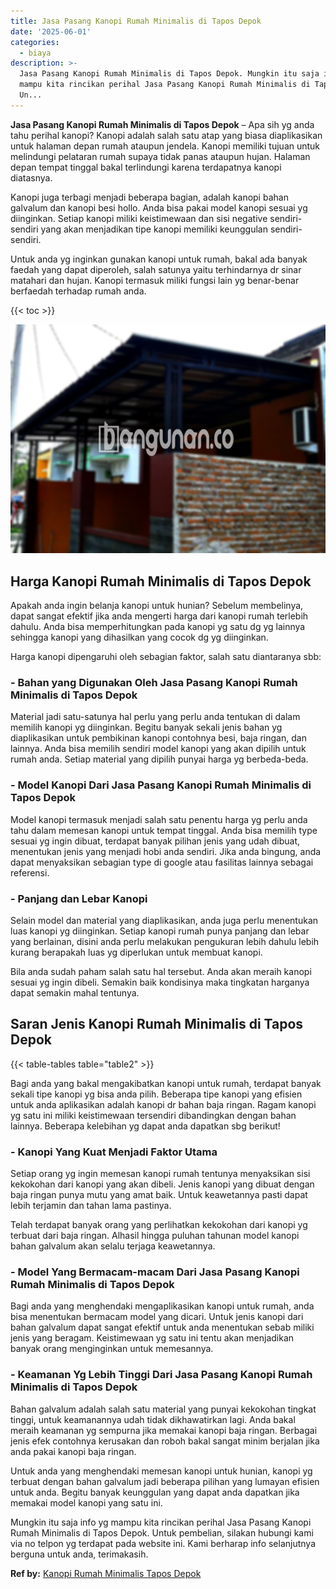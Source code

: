```yaml
---
title: Jasa Pasang Kanopi Rumah Minimalis di Tapos Depok
date: '2025-06-01'
categories:
  - biaya
description: >-
  Jasa Pasang Kanopi Rumah Minimalis di Tapos Depok. Mungkin itu saja info yg
  mampu kita rincikan perihal Jasa Pasang Kanopi Rumah Minimalis di Tapos Depok.
  Un...
---
```


**Jasa Pasang Kanopi Rumah Minimalis di Tapos Depok** – Apa sih yg anda tahu perihal kanopi? Kanopi adalah salah satu atap yang biasa diaplikasikan untuk halaman depan rumah ataupun jendela. Kanopi memiliki tujuan untuk melindungi pelataran rumah supaya tidak panas ataupun hujan. Halaman depan tempat tinggal bakal terlindungi karena terdapatnya kanopi diatasnya.

Kanopi juga terbagi menjadi beberapa bagian, adalah kanopi bahan galvalum dan kanopi besi hollo. Anda bisa pakai model kanopi sesuai yg diinginkan. Setiap kanopi miliki keistimewaan dan sisi negative sendiri-sendiri yang akan menjadikan tipe kanopi memiliki keunggulan sendiri-sendiri.

Untuk anda yg inginkan gunakan kanopi untuk rumah, bakal ada banyak faedah yang dapat diperoleh, salah satunya yaitu terhindarnya dr sinar matahari dan hujan. Kanopi termasuk miliki fungsi lain yg benar-benar berfaedah terhadap rumah anda.

{{< toc >}}

![Jasa Pasang Kanopi Rumah Minimalis di Tapos Depok](/images/harga-kanopi-minimalis-63.png)

## Harga Kanopi Rumah Minimalis di Tapos Depok

Apakah anda ingin belanja kanopi untuk hunian? Sebelum membelinya, dapat sangat efektif jika anda mengerti harga dari kanopi rumah terlebih dahulu. Anda bisa memperhitungkan pada kanopi yg satu dg yg lainnya sehingga kanopi yang dihasilkan yang cocok dg yg diinginkan.

Harga kanopi dipengaruhi oleh sebagian faktor, salah satu diantaranya sbb:

### \- Bahan yang Digunakan Oleh Jasa Pasang Kanopi Rumah Minimalis di Tapos Depok

Material jadi satu-satunya hal perlu yang perlu anda tentukan di dalam memilih kanopi yg diinginkan. Begitu banyak sekali jenis bahan yg diaplikasikan untuk pembikinan kanopi contohnya besi, baja ringan, dan lainnya. Anda bisa memilih sendiri model kanopi yang akan dipilih untuk rumah anda. Setiap material yang dipilih punyai harga yg berbeda-beda.

### \- Model Kanopi Dari Jasa Pasang Kanopi Rumah Minimalis di Tapos Depok

Model kanopi termasuk menjadi salah satu penentu harga yg perlu anda tahu dalam memesan kanopi untuk tempat tinggal. Anda bisa memilih type sesuai yg ingin dibuat, terdapat banyak pilihan jenis yang udah dibuat, menentukan jenis yang menjadi hobi anda sendiri. Jika anda bingung, anda dapat menyaksikan sebagian type di google atau fasilitas lainnya sebagai referensi.

### \- Panjang dan Lebar Kanopi

Selain model dan material yang diaplikasikan, anda juga perlu menentukan luas kanopi yg diinginkan. Setiap kanopi rumah punya panjang dan lebar yang berlainan, disini anda perlu melakukan pengukuran lebih dahulu lebih kurang berapakah luas yg diperlukan untuk membuat kanopi.

Bila anda sudah paham salah satu hal tersebut. Anda akan meraih kanopi sesuai yg ingin dibeli. Semakin baik kondisinya maka tingkatan harganya dapat semakin mahal tentunya.

## Saran Jenis Kanopi Rumah Minimalis di Tapos Depok

{{< table-tables table="table2" >}}

Bagi anda yang bakal mengakibatkan kanopi untuk rumah, terdapat banyak sekali tipe kanopi yg bisa anda pilih. Beberapa tipe kanopi yang efisien untuk anda aplikasikan adalah kanopi dr bahan baja ringan. Ragam kanopi yg satu ini miliki keistimewaan tersendiri dibandingkan dengan bahan lainnya. Beberapa kelebihan yg dapat anda dapatkan sbg berikut!

### \- Kanopi Yang Kuat Menjadi Faktor Utama

Setiap orang yg ingin memesan kanopi rumah tentunya menyaksikan sisi kekokohan dari kanopi yang akan dibeli. Jenis kanopi yang dibuat dengan baja ringan punya mutu yang amat baik. Untuk keawetannya pasti dapat lebih terjamin dan tahan lama pastinya.

Telah terdapat banyak orang yang perlihatkan kekokohan dari kanopi yg terbuat dari baja ringan. Alhasil hingga puluhan tahunan model kanopi bahan galvalum akan selalu terjaga keawetannya.

### \- Model Yang Bermacam-macam Dari Jasa Pasang Kanopi Rumah Minimalis di Tapos Depok

Bagi anda yang menghendaki mengaplikasikan kanopi untuk rumah, anda bisa menentukan bermacam model yang dicari. Untuk jenis kanopi dari bahan galvalum dapat sangat efektif untuk anda menentukan sebab miliki jenis yang beragam. Keistimewaan yg satu ini tentu akan menjadikan banyak orang menginginkan untuk memesannya.

### \- Keamanan Yg Lebih Tinggi Dari Jasa Pasang Kanopi Rumah Minimalis di Tapos Depok

Bahan galvalum adalah salah satu material yang punyai kekokohan tingkat tinggi, untuk keamanannya udah tidak dikhawatirkan lagi. Anda bakal meraih keamanan yg sempurna jika memakai kanopi baja ringan. Berbagai jenis efek contohnya kerusakan dan roboh bakal sangat minim berjalan jika anda pakai kanopi baja ringan.

Untuk anda yang menghendaki memesan kanopi untuk hunian, kanopi yg terbuat dengan bahan galvalum jadi beberapa pilihan yang lumayan efisien untuk anda. Begitu banyak keunggulan yang dapat anda dapatkan jika memakai model kanopi yang satu ini.

Mungkin itu saja info yg mampu kita rincikan perihal Jasa Pasang Kanopi Rumah Minimalis di Tapos Depok. Untuk pembelian, silakan hubungi kami via no telpon yg terdapat pada website ini. Kami berharap info selanjutnya berguna untuk anda, terimakasih.

**Ref by:**  [Kanopi Rumah Minimalis Tapos Depok](https://id.wikipedia.org/wiki/Kanopi)
